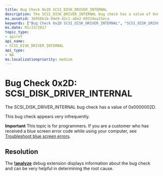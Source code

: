 ```yaml
---
title: Bug Check 0x2D SCSI_DISK_DRIVER_INTERNAL
description: The SCSI_DISK_DRIVER_INTERNAL bug check has a value of 0x0000002D.This bug check appears very infrequently.
ms.assetid: 36956b1b-94e9-42c1-a8e2-09324ea15eca
keywords: ["Bug Check 0x2D SCSI_DISK_DRIVER_INTERNAL", "SCSI_DISK_DRIVER_INTERNAL"]
ms.date: 05/23/2017
topic_type:
- apiref
api_name:
- SCSI_DISK_DRIVER_INTERNAL
api_type:
- NA
ms.localizationpriority: medium
---
```


# Bug Check 0x2D: SCSI\_DISK\_DRIVER\_INTERNAL


The SCSI\_DISK\_DRIVER\_INTERNAL bug check has a value of 0x0000002D.

This bug check appears very infrequently.

**Important** This topic is for programmers. If you are a customer who has received a blue screen error code while using your computer, see [Troubleshoot blue screen errors](https://windows.microsoft.com/windows-10/troubleshoot-blue-screen-errors).


## Resolution 
The [**!analyze**](https://docs.microsoft.com/windows-hardware/drivers/debugger/-analyze) debug extension displays information about the bug check and can be very helpful in determining the root cause.
 




